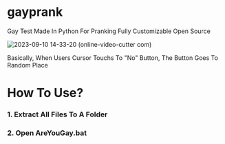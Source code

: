 # gayprank
Gay Test Made In Python For Pranking
Fully Customizable
Open Source

![2023-09-10 14-33-20 (online-video-cutter com)](https://github.com/VeriBotOfficial/gayprank/assets/142978843/7a74f4ba-1363-492c-9259-c767ecd450ca)


Basically, When Users Cursor Touchs To "No" Button, The Button Goes To Random Place

# How To Use?
### 1. Extract All Files To A Folder
### 2. Open AreYouGay.bat

